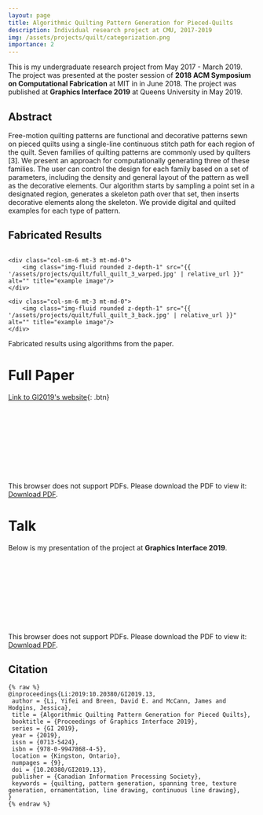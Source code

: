 ```yaml
---
layout: page
title: Algorithmic Quilting Pattern Generation for Pieced-Quilts
description: Individual research project at CMU, 2017-2019
img: /assets/projects/quilt/categorization.png
importance: 2
---
```


This is my undergraduate research project from May 2017 - March 2019. The project was presented at the poster session of **2018 ACM Symposium on Computational Fabrication** at MIT in in June 2018. The project was published at **Graphics Interface 2019** at Queens University in May 2019.

## Abstract
Free-motion quilting patterns are functional and decorative patterns
sewn on pieced quilts using a single-line continuous stitch path
for each region of the quilt. Seven families of quilting patterns
are commonly used by quilters [3]. We present an approach for
computationally generating three of these families. The user can
control the design for each family based on a set of parameters,
including the density and general layout of the pattern as well as the
decorative elements. Our algorithm starts by sampling a point set
in a designated region, generates a skeleton path over that set, then
inserts decorative elements along the skeleton. We provide digital
and quilted examples for each type of pattern.


## Fabricated Results
<div class="row justify-content-sm-center">
    <div class="col-sm-6 mt-3 mt-md-0">
        <img class="img-fluid rounded z-depth-1" src="{{ '/assets/projects/quilt/full_quilt_1_warped.jpg' | relative_url }}" alt="" title="example image"/>
    </div>
    <div class="col-sm-6 mt-3 mt-md-0">
        <img class="img-fluid rounded z-depth-1" src="{{ '/assets/projects/quilt/full_quilt_2_warped.jpg' | relative_url }}" alt="" title="example image"/>
    </div>

    <div class="col-sm-6 mt-3 mt-md-0">
        <img class="img-fluid rounded z-depth-1" src="{{ '/assets/projects/quilt/full_quilt_3_warped.jpg' | relative_url }}" alt="" title="example image"/>
    </div>

    <div class="col-sm-6 mt-3 mt-md-0">
        <img class="img-fluid rounded z-depth-1" src="{{ '/assets/projects/quilt/full_quilt_3_back.jpg' | relative_url }}" alt="" title="example image"/>
    </div>
</div>
<div class="caption">
    Fabricated results using algorithms from the paper.
</div>


# Full Paper
[Link to GI2019's website](http://graphicsinterface.org/proceedings/gi2019/gi2019-13/){: .btn}
<object data="https://omegaiota.github.io/assets/pdf/gi2019-13.pdf" type="application/pdf" width="300px" height="300px">
  <embed src="https://omegaiota.github.io/assets/pdf/gi2019-13.pdf">
  <p>This browser does not support PDFs. Please download the PDF to view it: <a href="https://omegaiota.github.io/assets/pdf/gi2019-13.pdf">Download PDF</a>.</p>
  </embed>
</object>



# Talk
  Below is my presentation of the project at **Graphics Interface 2019**.
  <object data="https://omegaiota.github.io/assets/projects/quilt/GI2019-final-no-notes.pdf" type="application/pdf" width="800px" height="500px">
    <embed src="https://omegaiota.github.io/assets/projects/quilt/GI2019-final-no-notes.pdf">
        <p>This browser does not support PDFs. Please download the PDF to view it: <a href="https://omegaiota.github.io/assets/projects/quilt/GI2019-final-no-notes.pdf">Download PDF</a>.</p>
    </embed>
</object>

## Citation
    {% raw %}
    @inproceedings{Li:2019:10.20380/GI2019.13,
     author = {Li, Yifei and Breen, David E. and McCann, James and Hodgins, Jessica},
     title = {Algorithmic Quilting Pattern Generation for Pieced Quilts},
     booktitle = {Proceedings of Graphics Interface 2019},
     series = {GI 2019},
     year = {2019},
     issn = {0713-5424},
     isbn = {978-0-9947868-4-5},
     location = {Kingston, Ontario},
     numpages = {9},
     doi = {10.20380/GI2019.13},
     publisher = {Canadian Information Processing Society},
     keywords = {quilting, pattern generation, spanning tree, texture generation, ornamentation, line drawing, continuous line drawing},
    }
    {% endraw %}
